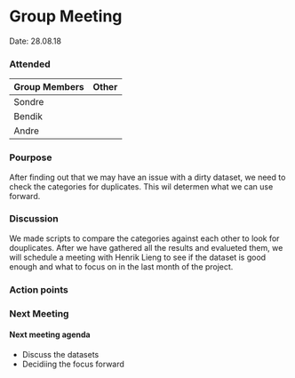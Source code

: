 # Group Meeting

Date: 28.08.18

### Attended
| Group Members  | Other |
| ------------- | -------- |
| Sondre |  |
| Bendik |
| Andre|

### Pourpose
After finding out that we may have an issue with a dirty dataset, we need to check the categories for duplicates. 
This wil determen what we can use forward.


### Discussion
We made scripts to compare the categories against each other to look for douplicates. After we have gathered all the results and evalueted
them, we will schedule a meeting with Henrik Lieng to see if the dataset is good enough and what to focus on in the last month of the project.

### Action points


### Next Meeting
  
  #### Next meeting agenda
  - Discuss the datasets
  - Decidiing the focus forward
